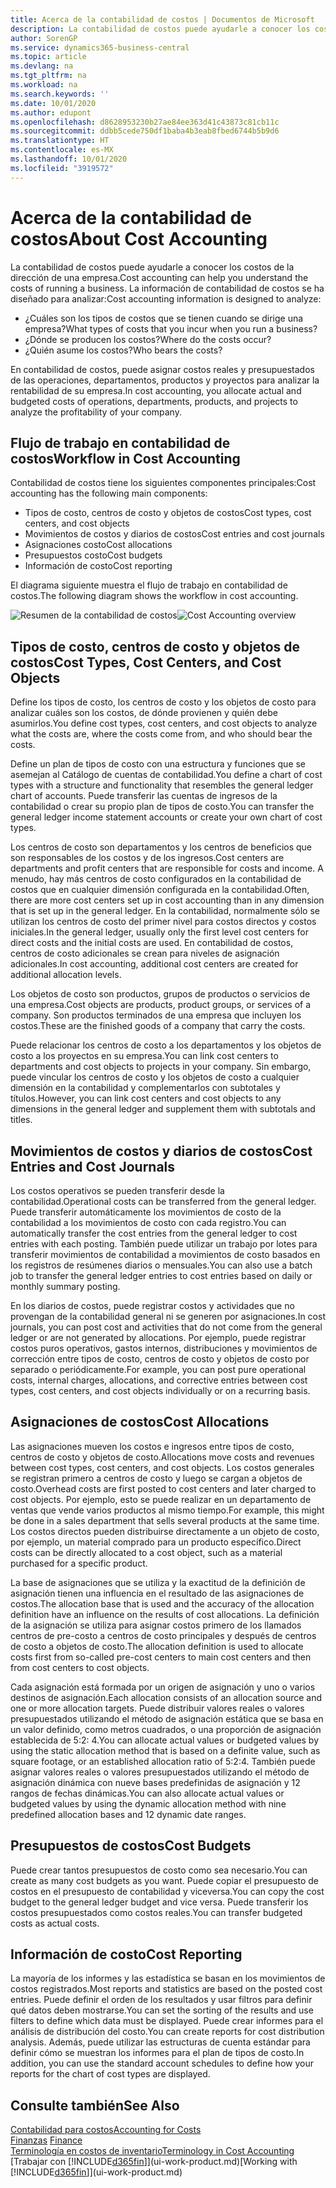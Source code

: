 ```yaml
---
title: Acerca de la contabilidad de costos | Documentos de Microsoft
description: La contabilidad de costos puede ayudarle a conocer los costos de la dirección de una empresa.
author: SorenGP
ms.service: dynamics365-business-central
ms.topic: article
ms.devlang: na
ms.tgt_pltfrm: na
ms.workload: na
ms.search.keywords: ''
ms.date: 10/01/2020
ms.author: edupont
ms.openlocfilehash: d8628953230b27ae84ee363d41c43873c81cb11c
ms.sourcegitcommit: ddbb5cede750df1baba4b3eab8fbed6744b5b9d6
ms.translationtype: HT
ms.contentlocale: es-MX
ms.lasthandoff: 10/01/2020
ms.locfileid: "3919572"
---
```

# <a name="about-cost-accounting"></a><span data-ttu-id="6790e-103">Acerca de la contabilidad de costos</span><span class="sxs-lookup"><span data-stu-id="6790e-103">About Cost Accounting</span></span>
<span data-ttu-id="6790e-104">La contabilidad de costos puede ayudarle a conocer los costos de la dirección de una empresa.</span><span class="sxs-lookup"><span data-stu-id="6790e-104">Cost accounting can help you understand the costs of running a business.</span></span> <span data-ttu-id="6790e-105">La información de contabilidad de costos se ha diseñado para analizar:</span><span class="sxs-lookup"><span data-stu-id="6790e-105">Cost accounting information is designed to analyze:</span></span>  

-   <span data-ttu-id="6790e-106">¿Cuáles son los tipos de costos que se tienen cuando se dirige una empresa?</span><span class="sxs-lookup"><span data-stu-id="6790e-106">What types of costs that you incur when you run a business?</span></span>  
-   <span data-ttu-id="6790e-107">¿Dónde se producen los costos?</span><span class="sxs-lookup"><span data-stu-id="6790e-107">Where do the costs occur?</span></span>  
-   <span data-ttu-id="6790e-108">¿Quién asume los costos?</span><span class="sxs-lookup"><span data-stu-id="6790e-108">Who bears the costs?</span></span>  

<span data-ttu-id="6790e-109">En contabilidad de costos, puede asignar costos reales y presupuestados de las operaciones, departamentos, productos y proyectos para analizar la rentabilidad de su empresa.</span><span class="sxs-lookup"><span data-stu-id="6790e-109">In cost accounting, you allocate actual and budgeted costs of operations, departments, products, and projects to analyze the profitability of your company.</span></span>  

## <a name="workflow-in-cost-accounting"></a><span data-ttu-id="6790e-110">Flujo de trabajo en contabilidad de costos</span><span class="sxs-lookup"><span data-stu-id="6790e-110">Workflow in Cost Accounting</span></span>  
<span data-ttu-id="6790e-111">Contabilidad de costos tiene los siguientes componentes principales:</span><span class="sxs-lookup"><span data-stu-id="6790e-111">Cost accounting has the following main components:</span></span>  

-   <span data-ttu-id="6790e-112">Tipos de costo, centros de costo y objetos de costos</span><span class="sxs-lookup"><span data-stu-id="6790e-112">Cost types, cost centers, and cost objects</span></span>  
-   <span data-ttu-id="6790e-113">Movimientos de costos y diarios de costos</span><span class="sxs-lookup"><span data-stu-id="6790e-113">Cost entries and cost journals</span></span>  
-   <span data-ttu-id="6790e-114">Asignaciones costo</span><span class="sxs-lookup"><span data-stu-id="6790e-114">Cost allocations</span></span>  
-   <span data-ttu-id="6790e-115">Presupuestos costo</span><span class="sxs-lookup"><span data-stu-id="6790e-115">Cost budgets</span></span>
-   <span data-ttu-id="6790e-116">Información de costo</span><span class="sxs-lookup"><span data-stu-id="6790e-116">Cost reporting</span></span>  

<span data-ttu-id="6790e-117">El diagrama siguiente muestra el flujo de trabajo en contabilidad de costos.</span><span class="sxs-lookup"><span data-stu-id="6790e-117">The following diagram shows the workflow in cost accounting.</span></span>  

<span data-ttu-id="6790e-118">![Resumen de la contabilidad de costos](media/costaccountingoverview.png "CostAccountingOverview")</span><span class="sxs-lookup"><span data-stu-id="6790e-118">![Cost Accounting overview](media/costaccountingoverview.png "CostAccountingOverview")</span></span>  

## <a name="cost-types-cost-centers-and-cost-objects"></a><span data-ttu-id="6790e-119">Tipos de costo, centros de costo y objetos de costos</span><span class="sxs-lookup"><span data-stu-id="6790e-119">Cost Types, Cost Centers, and Cost Objects</span></span>  
<span data-ttu-id="6790e-120">Define los tipos de costo, los centros de costo y los objetos de costo para analizar cuáles son los costos, de dónde provienen y quién debe asumirlos.</span><span class="sxs-lookup"><span data-stu-id="6790e-120">You define cost types, cost centers, and cost objects to analyze what the costs are, where the costs come from, and who should bear the costs.</span></span>  

<span data-ttu-id="6790e-121">Define un plan de tipos de costo con una estructura y funciones que se asemejan al Catálogo de cuentas de contabilidad.</span><span class="sxs-lookup"><span data-stu-id="6790e-121">You define a chart of cost types with a structure and functionality that resembles the general ledger chart of accounts.</span></span> <span data-ttu-id="6790e-122">Puede transferir las cuentas de ingresos de la contabilidad o crear su propio plan de tipos de costo.</span><span class="sxs-lookup"><span data-stu-id="6790e-122">You can transfer the general ledger income statement accounts or create your own chart of cost types.</span></span>  

<span data-ttu-id="6790e-123">Los centros de costo son departamentos y los centros de beneficios que son responsables de los costos y de los ingresos.</span><span class="sxs-lookup"><span data-stu-id="6790e-123">Cost centers are departments and profit centers that are responsible for costs and income.</span></span> <span data-ttu-id="6790e-124">A menudo, hay más centros de costo configurados en la contabilidad de costos que en cualquier dimensión configurada en la contabilidad.</span><span class="sxs-lookup"><span data-stu-id="6790e-124">Often, there are more cost centers set up in cost accounting than in any dimension that is set up in the general ledger.</span></span> <span data-ttu-id="6790e-125">En la contabilidad, normalmente sólo se utilizan los centros de costo del primer nivel para costos directos y costos iniciales.</span><span class="sxs-lookup"><span data-stu-id="6790e-125">In the general ledger, usually only the first level cost centers for direct costs and the initial costs are used.</span></span> <span data-ttu-id="6790e-126">En contabilidad de costos, centros de costo adicionales se crean para niveles de asignación adicionales.</span><span class="sxs-lookup"><span data-stu-id="6790e-126">In cost accounting, additional cost centers are created for additional allocation levels.</span></span>  

<span data-ttu-id="6790e-127">Los objetos de costo son productos, grupos de productos o servicios de una empresa.</span><span class="sxs-lookup"><span data-stu-id="6790e-127">Cost objects are products, product groups, or services of a company.</span></span> <span data-ttu-id="6790e-128">Son productos terminados de una empresa que incluyen los costos.</span><span class="sxs-lookup"><span data-stu-id="6790e-128">These are the finished goods of a company that carry the costs.</span></span>  

<span data-ttu-id="6790e-129">Puede relacionar los centros de costo a los departamentos y los objetos de costo a los proyectos en su empresa.</span><span class="sxs-lookup"><span data-stu-id="6790e-129">You can link cost centers to departments and cost objects to projects in your company.</span></span> <span data-ttu-id="6790e-130">Sin embargo, puede vincular los centros de costo y los objetos de costo a cualquier dimensión en la contabilidad y complementarlos con subtotales y títulos.</span><span class="sxs-lookup"><span data-stu-id="6790e-130">However, you can link cost centers and cost objects to any dimensions in the general ledger and supplement them with subtotals and titles.</span></span>  

## <a name="cost-entries-and-cost-journals"></a><span data-ttu-id="6790e-131">Movimientos de costos y diarios de costos</span><span class="sxs-lookup"><span data-stu-id="6790e-131">Cost Entries and Cost Journals</span></span>  
<span data-ttu-id="6790e-132">Los costos operativos se pueden transferir desde la contabilidad.</span><span class="sxs-lookup"><span data-stu-id="6790e-132">Operational costs can be transferred from the general ledger.</span></span> <span data-ttu-id="6790e-133">Puede transferir automáticamente los movimientos de costo de la contabilidad a los movimientos de costo con cada registro.</span><span class="sxs-lookup"><span data-stu-id="6790e-133">You can automatically transfer the cost entries from the general ledger to cost entries with each posting.</span></span> <span data-ttu-id="6790e-134">También puede utilizar un trabajo por lotes para transferir movimientos de contabilidad a movimientos de costo basados en los registros de resúmenes diarios o mensuales.</span><span class="sxs-lookup"><span data-stu-id="6790e-134">You can also use a batch job to transfer the general ledger entries to cost entries based on daily or monthly summary posting.</span></span>  

<span data-ttu-id="6790e-135">En los diarios de costos, puede registrar costos y actividades que no provengan de la contabilidad general ni se generen por asignaciones.</span><span class="sxs-lookup"><span data-stu-id="6790e-135">In cost journals, you can post cost and activities that do not come from the general ledger or are not generated by allocations.</span></span> <span data-ttu-id="6790e-136">Por ejemplo, puede registrar costos puros operativos, gastos internos, distribuciones y movimientos de corrección entre tipos de costo, centros de costo y objetos de costo por separado o periódicamente.</span><span class="sxs-lookup"><span data-stu-id="6790e-136">For example, you can post pure operational costs, internal charges, allocations, and corrective entries between cost types, cost centers, and cost objects individually or on a recurring basis.</span></span>  

## <a name="cost-allocations"></a><span data-ttu-id="6790e-137">Asignaciones de costos</span><span class="sxs-lookup"><span data-stu-id="6790e-137">Cost Allocations</span></span>  
<span data-ttu-id="6790e-138">Las asignaciones mueven los costos e ingresos entre tipos de costo, centros de costo y objetos de costo.</span><span class="sxs-lookup"><span data-stu-id="6790e-138">Allocations move costs and revenues between cost types, cost centers, and cost objects.</span></span> <span data-ttu-id="6790e-139">Los costos generales se registran primero a centros de costo y luego se cargan a objetos de costo.</span><span class="sxs-lookup"><span data-stu-id="6790e-139">Overhead costs are first posted to cost centers and later charged to cost objects.</span></span> <span data-ttu-id="6790e-140">Por ejemplo, esto se puede realizar en un departamento de ventas que vende varios productos al mismo tiempo.</span><span class="sxs-lookup"><span data-stu-id="6790e-140">For example, this might be done in a sales department that sells several products at the same time.</span></span> <span data-ttu-id="6790e-141">Los costos directos pueden distribuirse directamente a un objeto de costo, por ejemplo, un material comprado para un producto específico.</span><span class="sxs-lookup"><span data-stu-id="6790e-141">Direct costs can be directly allocated to a cost object, such as a material purchased for a specific product.</span></span>  

<span data-ttu-id="6790e-142">La base de asignaciones que se utiliza y la exactitud de la definición de asignación tienen una influencia en el resultado de las asignaciones de costos.</span><span class="sxs-lookup"><span data-stu-id="6790e-142">The allocation base that is used and the accuracy of the allocation definition have an influence on the results of cost allocations.</span></span> <span data-ttu-id="6790e-143">La definición de la asignación se utiliza para asignar costos primero de los llamados centros de pre-costo a centros de costo principales y después de centros de costo a objetos de costo.</span><span class="sxs-lookup"><span data-stu-id="6790e-143">The allocation definition is used to allocate costs first from so-called pre-cost centers to main cost centers and then from cost centers to cost objects.</span></span>  

<span data-ttu-id="6790e-144">Cada asignación está formada por un origen de asignación y uno o varios destinos de asignación.</span><span class="sxs-lookup"><span data-stu-id="6790e-144">Each allocation consists of an allocation source and one or more allocation targets.</span></span> <span data-ttu-id="6790e-145">Puede distribuir valores reales o valores presupuestados utilizando el método de asignación estática que se basa en un valor definido, como metros cuadrados, o una proporción de asignación establecida de 5:2: 4.</span><span class="sxs-lookup"><span data-stu-id="6790e-145">You can allocate actual values or budgeted values by using the static allocation method that is based on a definite value, such as square footage, or an established allocation ratio of 5:2:4.</span></span> <span data-ttu-id="6790e-146">También puede asignar valores reales o valores presupuestados utilizando el método de asignación dinámica con nueve bases predefinidas de asignación y 12 rangos de fechas dinámicas.</span><span class="sxs-lookup"><span data-stu-id="6790e-146">You can also allocate actual values or budgeted values by using the dynamic allocation method with nine predefined allocation bases and 12 dynamic date ranges.</span></span>  

## <a name="cost-budgets"></a><span data-ttu-id="6790e-147">Presupuestos de costos</span><span class="sxs-lookup"><span data-stu-id="6790e-147">Cost Budgets</span></span>  
<span data-ttu-id="6790e-148">Puede crear tantos presupuestos de costo como sea necesario.</span><span class="sxs-lookup"><span data-stu-id="6790e-148">You can create as many cost budgets as you want.</span></span> <span data-ttu-id="6790e-149">Puede copiar el presupuesto de costos en el presupuesto de contabilidad y viceversa.</span><span class="sxs-lookup"><span data-stu-id="6790e-149">You can copy the cost budget to the general ledger budget and vice versa.</span></span> <span data-ttu-id="6790e-150">Puede transferir los costos presupuestados como costos reales.</span><span class="sxs-lookup"><span data-stu-id="6790e-150">You can transfer budgeted costs as actual costs.</span></span>  

## <a name="cost-reporting"></a><span data-ttu-id="6790e-151">Información de costo</span><span class="sxs-lookup"><span data-stu-id="6790e-151">Cost Reporting</span></span>  
<span data-ttu-id="6790e-152">La mayoría de los informes y las estadística se basan en los movimientos de costos registrados.</span><span class="sxs-lookup"><span data-stu-id="6790e-152">Most reports and statistics are based on the posted cost entries.</span></span> <span data-ttu-id="6790e-153">Puede definir el orden de los resultados y usar filtros para definir qué datos deben mostrarse.</span><span class="sxs-lookup"><span data-stu-id="6790e-153">You can set the sorting of the results and use filters to define which data must be displayed.</span></span> <span data-ttu-id="6790e-154">Puede crear informes para el análisis de distribución del costo.</span><span class="sxs-lookup"><span data-stu-id="6790e-154">You can create reports for cost distribution analysis.</span></span> <span data-ttu-id="6790e-155">Además, puede utilizar las estructuras de cuenta estándar para definir cómo se muestran los informes para el plan de tipos de costo.</span><span class="sxs-lookup"><span data-stu-id="6790e-155">In addition, you can use the standard account schedules to define how your reports for the chart of cost types are displayed.</span></span>  

## <a name="see-also"></a><span data-ttu-id="6790e-156">Consulte también</span><span class="sxs-lookup"><span data-stu-id="6790e-156">See Also</span></span>  
 [<span data-ttu-id="6790e-157">Contabilidad para costos</span><span class="sxs-lookup"><span data-stu-id="6790e-157">Accounting for Costs</span></span>](finance-manage-cost-accounting.md)  
 <span data-ttu-id="6790e-158">[Finanzas](finance.md) </span><span class="sxs-lookup"><span data-stu-id="6790e-158">[Finance](finance.md) </span></span>  
 [<span data-ttu-id="6790e-159">Terminología en costos de inventario</span><span class="sxs-lookup"><span data-stu-id="6790e-159">Terminology in Cost Accounting</span></span>](finance-terminology-in-cost-accounting.md)  
 <span data-ttu-id="6790e-160">[Trabajar con [!INCLUDE[d365fin](includes/d365fin_md.md)]](ui-work-product.md)</span><span class="sxs-lookup"><span data-stu-id="6790e-160">[Working with [!INCLUDE[d365fin](includes/d365fin_md.md)]](ui-work-product.md)</span></span>
